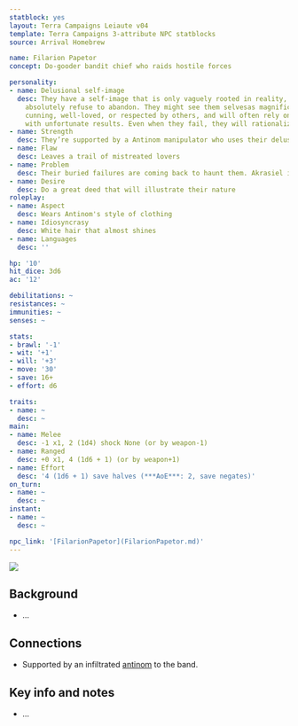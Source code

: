 ```yaml
---
statblock: yes
layout: Terra Campaigns Leiaute v04
template: Terra Campaigns 3-attribute NPC statblocks
source: Arrival Homebrew

name: Filarion Papetor
concept: Do-gooder bandit chief who raids hostile forces

personality:
- name: Delusional self-image
  desc: They have a self-image that is only vaguely rooted in reality, one which they
    absolutely refuse to abandon. They might see them selvesas magnificently courageous,
    cunning, well-loved, or respected by others, and will often rely on these traits
    with unfortunate results. Even when they fail, they will rationalize an explanation.
- name: Strength
  desc: They’re supported by a Antinom manipulator who uses their delusion
- name: Flaw
  desc: Leaves a trail of mistreated lovers
- name: Problem
  desc: Their buried failures are coming back to haunt them. Akrasiel is hunting them now.
- name: Desire
  desc: Do a great deed that will illustrate their nature
roleplay:
- name: Aspect
  desc: Wears Antinom's style of clothing
- name: Idiosyncrasy
  desc: White hair that almost shines
- name: Languages
  desc: ''

hp: '10'
hit_dice: 3d6
ac: '12'

debilitations: ~
resistances: ~
immunities: ~
senses: ~

stats:
- brawl: '-1'
- wit: '+1'
- will: '+3'
- move: '30'
- save: 16+
- effort: d6

traits:
- name: ~
  desc: ~
main:
- name: Melee
  desc: -1 x1, 2 (1d4) shock None (or by weapon-1)
- name: Ranged
  desc: +0 x1, 4 (1d6 + 1) (or by weapon+1)
- name: Effort
  desc: '4 (1d6 + 1) save halves (***AoE***: 2, save negates)'
on_turn:
- name: ~
  desc: ~
instant:
- name: ~
  desc: ~

npc_link: '[FilarionPapetor](FilarionPapetor.md)'
---
```


![](https://i.imgur.com/uWck0J0.png)


## Background
- ...

## Connections
- Supported by an infiltrated [antinom](../../_gm/statblocks/antinom.md) to the band.

## Key info and notes
- ...

